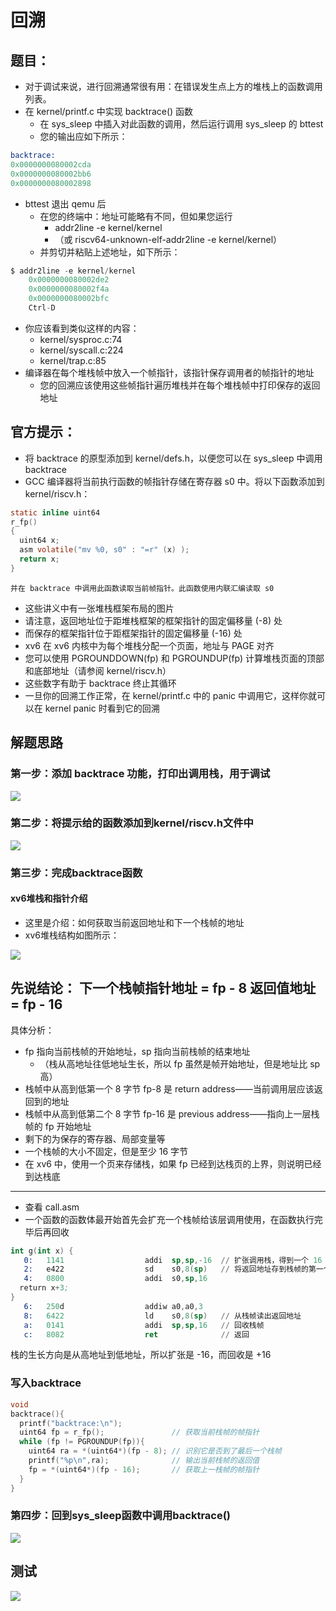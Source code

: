 # 回溯
## 题目：
+ 对于调试来说，进行回溯通常很有用：在错误发生点上方的堆栈上的函数调用列表。
+ 在 kernel/printf.c 中实现 backtrace() 函数
  + 在 sys_sleep 中插入对此函数的调用，然后运行调用 sys_sleep 的 bttest
  + 您的输出应如下所示：
```s
backtrace:
0x0000000080002cda
0x0000000080002bb6
0x0000000080002898
```
+ bttest 退出 qemu 后
  + 在您的终端中：地址可能略有不同，但如果您运行 
    + addr2line -e kernel/kernel
    + （或 riscv64-unknown-elf-addr2line -e kernel/kernel）
  + 并剪切并粘贴上述地址，如下所示：
```s
$ addr2line -e kernel/kernel
    0x0000000080002de2
    0x0000000080002f4a
    0x0000000080002bfc
    Ctrl-D
```
+ 你应该看到类似这样的内容：
  + kernel/sysproc.c:74
  + kernel/syscall.c:224
  + kernel/trap.c:85
+ 编译器在每个堆栈帧中放入一个帧指针，该指针保存调用者的帧指针的地址
  + 您的回溯应该使用这些帧指针遍历堆栈并在每个堆栈帧中打印保存的返回地址
## 官方提示：
+ 将 backtrace 的原型添加到 kernel/defs.h，以便您可以在 sys_sleep 中调用 backtrace
+ GCC 编译器将当前执行函数的帧指针存储在寄存器 s0 中。将以下函数添加到 kernel/riscv.h：
```c
static inline uint64
r_fp()
{
  uint64 x;
  asm volatile("mv %0, s0" : "=r" (x) );
  return x;
}
```
    并在 backtrace 中调用此函数读取当前帧指针。此函数使用内联汇编读取 s0
+ 这些讲义中有一张堆栈框架布局的图片
+ 请注意，返回地址位于距堆栈框架的框架指针的固定偏移量 (-8) 处
+ 而保存的框架指针位于距框架指针的固定偏移量 (-16) 处
+ xv6 在 xv6 内核中为每个堆栈分配一个页面，地址与 PAGE 对齐
+ 您可以使用 PGROUNDDOWN(fp) 和 PGROUNDUP(fp) 计算堆栈页面的顶部和底部地址（请参阅 kernel/riscv.h）
+ 这些数字有助于 backtrace 终止其循环
+ 一旦你的回溯工作正常，在 kernel/printf.c 中的 panic 中调用它，这样你就可以在 kernel panic 时看到它的回溯

## 解题思路
### 第一步：添加 backtrace 功能，打印出调用栈，用于调试
<img src=".\picture\image2.png">

### 第二步：将提示给的函数添加到kernel/riscv.h文件中
<img src=".\picture\image3.png">

### 第三步：完成backtrace函数
#### xv6堆栈和指针介绍
+ 这里是介绍：如何获取当前返回地址和下一个栈帧的地址
+ xv6堆栈结构如图所示：
<img src=".\picture\image4.png">

先说结论：
**下一个栈帧指针地址 = fp - 8**
返回值地址 = fp - 16
--------------
具体分析：
+ fp 指向当前栈帧的开始地址，sp 指向当前栈帧的结束地址
  + （栈从高地址往低地址生长，所以 fp 虽然是帧开始地址，但是地址比 sp 高）
+ 栈帧中从高到低第一个 8 字节 fp-8 是 return address——当前调用层应该返回到的地址
+ 栈帧中从高到低第二个 8 字节 fp-16 是 previous address——指向上一层栈帧的 fp 开始地址
+ 剩下的为保存的寄存器、局部变量等
+ 一个栈帧的大小不固定，但是至少 16 字节
+ 在 xv6 中，使用一个页来存储栈，如果 fp 已经到达栈页的上界，则说明已经到达栈底
-------------
+ 查看 call.asm
+ 一个函数的函数体最开始首先会扩充一个栈帧给该层调用使用，在函数执行完毕后再回收
```s
int g(int x) {
   0:	1141                  addi  sp,sp,-16  // 扩张调用栈，得到一个 16 字节的栈帧
   2:	e422                  sd    s0,8(sp)   // 将返回地址存到栈帧的第一个 8 字节中
   4:	0800                  addi  s0,sp,16
  return x+3;
}
   6:	250d                  addiw a0,a0,3
   8:	6422                  ld    s0,8(sp)   // 从栈帧读出返回地址
   a:	0141                  addi  sp,sp,16   // 回收栈帧
   c:	8082                  ret              // 返回
```
栈的生长方向是从高地址到低地址，所以扩张是 -16，而回收是 +16
### 写入backtrace
```c
void
backtrace(){
  printf("backtrace:\n");
  uint64 fp = r_fp();               // 获取当前栈帧的帧指针
  while (fp != PGROUNDUP(fp)){      
    uint64 ra = *(uint64*)(fp - 8); // 识别它是否到了最后一个栈帧
    printf("%p\n",ra);              // 输出当前栈帧的返回值
    fp = *(uint64*)(fp - 16);       // 获取上一栈帧的帧指针
  }
}
```
### 第四步：回到sys_sleep函数中调用backtrace()
<img src=".\picture\image5.png">

## 测试
<img src=".\picture\image6.png">








